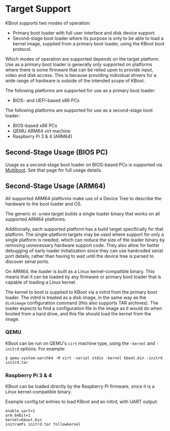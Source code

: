 Target Support
==============

KBoot supports two modes of operation:

 * Primary boot loader with full user interface and disk device support.
 * Second-stage boot loader where its purpose is only to be able to load a
   kernel image, supplied from a primary boot loader, using the KBoot boot
   protocol.

Which modes of operation are supported depends on the target platform. Use as a
primary boot loader is generally only supported on platforms where there is
some firmware that can be relied upon to provide input, video and disk access.
This is because providing individual drivers for a wide range of hardware is
outside of the intended scope of KBoot.

The following platforms are supported for use as a primary boot loader:

 * BIOS- and UEFI-based x86 PCs

The following platforms are supported for use as a second-stage boot loader:

 * BIOS-based x86 PCs
 * QEMU ARM64 virt machine
 * Raspberry Pi 3 & 4 (ARM64)

Second-Stage Usage (BIOS PC)
----------------------------

Usage as a second-stage boot loader on BIOS-based PCs is supported via
[Multiboot](multiboot.md). See that page for full usage details.

Second-Stage Usage (ARM64)
--------------------------

All supported ARM64 platforms make use of a Device Tree to describe the
hardware to the boot loader and OS.

The generic `dt-arm64` target builds a single loader binary that works on all
supported ARM64 platforms.

Additionally, each supported platform has a build target specifically for that
platform. The single-platform targets may be used where support for only a
single platform is needed, which can reduce the size of the loader binary by
removing unnecessary hardware support code. They also allow for better
debugging of early loader initialization since they can use hardcoded serial
port details, rather than having to wait until the device tree is parsed to
discover serial ports.

On ARM64, the loader is built as a Linux kernel-compatible binary. This means
that it can be loaded by any firmware or primary boot loader that is capable of
loading a Linux kernel.

The kernel to boot is supplied to KBoot via a initrd from the primary boot
loader. The initrd is treated as a disk image, in the same way as the
`diskimage` configuration command (this also supports TAR archives). The
loader expects to find a configuration file in the image as it would do when
booted from a hard drive, and this file should load the kernel from the image.

### QEMU

KBoot can be run on QEMU's `virt` machine type, using the `-kernel` and
`-initrd` options. For example:

    $ qemu-system-aarch64 -M virt -serial stdio -kernel kboot.bin -initrd initrd.tar

### Raspberry Pi 3 & 4

KBoot can be loaded directly by the Raspberry Pi firmware, since it is a Linux
kernel-compatible binary.

Example config.txt entries to load KBoot and an initrd, with UART output:

    enable_uart=1
    arm_64bit=1
    kernel=kboot.bin
    initramfs initrd.tar followkernel
